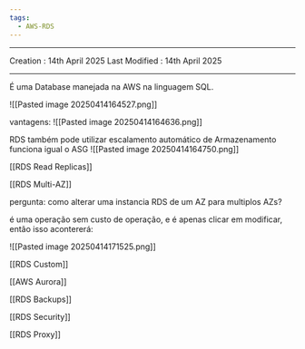 ```yaml
---
tags:
  - AWS-RDS
---
```

---
Creation : 14th April 2025
Last Modified : 14th April 2025
___
É uma Database manejada na AWS na linguagem SQL.

![[Pasted image 20250414164527.png]]

vantagens: 
![[Pasted image 20250414164636.png]]

RDS também pode utilizar escalamento automático de Armazenamento
funciona igual o ASG
![[Pasted image 20250414164750.png]]

[[RDS Read Replicas]]

[[RDS Multi-AZ]]

pergunta: como alterar uma instancia RDS de um AZ para multiplos AZs?

é uma operação sem custo de operação, e é apenas clicar em modificar, então isso acontererá:

![[Pasted image 20250414171525.png]]

[[RDS Custom]]

[[AWS Aurora]]

[[RDS Backups]]

[[RDS Security]]

[[RDS Proxy]]